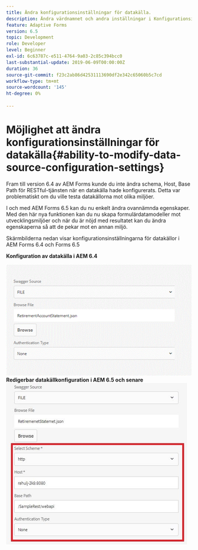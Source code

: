 ```yaml
---
title: Ändra konfigurationsinställningar för datakälla.
description: Ändra värdnamnet och andra inställningar i Konfigurationsinställningar för datakälla.
feature: Adaptive Forms
version: 6.5
topic: Development
role: Developer
level: Beginner
exl-id: 6c63787c-e511-4764-9a03-2c85c394bcc0
last-substantial-update: 2019-06-09T00:00:00Z
duration: 36
source-git-commit: f23c2ab86d42531113690df2e342c65060b5c7cd
workflow-type: tm+mt
source-wordcount: '145'
ht-degree: 0%

---
```


# Möjlighet att ändra konfigurationsinställningar för datakälla{#ability-to-modify-data-source-configuration-settings}

Fram till version 6.4 av AEM Forms kunde du inte ändra schema, Host, Base Path för RESTful-tjänsten när en datakälla hade konfigurerats. Detta var problematiskt om du ville testa datakällorna mot olika miljöer.

I och med AEM Forms 6.5 kan du nu enkelt ändra ovannämnda egenskaper. Med den här nya funktionen kan du nu skapa formulärdatamodeller mot utvecklingsmiljöer och när du är nöjd med resultatet kan du ändra egenskaperna så att de pekar mot en annan miljö.

Skärmbilderna nedan visar konfigurationsinställningarna för datakällor i AEM Forms 6.4 och Forms 6.5

**Konfiguration av datakälla i AEM 6.4**

![64DataSource Configuration](assets/64release.gif)
**Redigerbar datakällkonfiguration i AEM 6.5 och senare**
![65DataSource-konfiguration](assets/modifiabledatasource.jfif)
